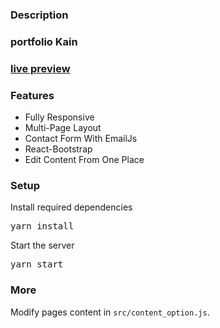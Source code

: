 ### Description
### portfolio Kain

### [live preview](Kainlareine.nl)



### Features

- Fully Responsive
- Multi-Page Layout
- Contact Form With EmailJs
- React-Bootstrap
- Edit Content From One Place

### Setup


 
Install required dependencies

<pre>yarn install</pre>


Start the server

<pre>yarn start</pre>

### More

Modify pages content in  `src/content_option.js`.

